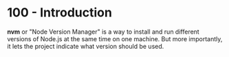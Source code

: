 # 100 - Introduction

**nvm** or "Node Version Manager" is a way to install and run different versions of Node.js at the same time on one machine. But more importantly, it lets the project indicate what version should be used.
